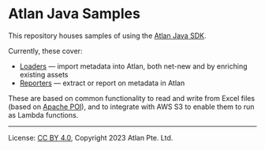 <!-- SPDX-License-Identifier: CC-BY-4.0 -->
<!-- Copyright 2023 Atlan Pte. Ltd. -->

# Atlan Java Samples

This repository houses samples of using the [Atlan Java SDK](https://developer.atlan.com/sdks/java/).

Currently, these cover:

- [Loaders](src/main/java/com/atlan/samples/loaders) — import metadata into Atlan, both net-new and by enriching existing assets
- [Reporters](src/main/java/com/atlan/samples/reporters) — extract or report on metadata in Atlan

These are based on common functionality to read and write from Excel files (based on [Apache POI](https://poi.apache.org/)),
and to integrate with AWS S3 to enable them to run as Lambda functions.

----
License: [CC BY 4.0](https://creativecommons.org/licenses/by/4.0/),
Copyright 2023 Atlan Pte. Ltd.
